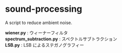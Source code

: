 # sound-processing
<p>A script to reduce ambient noise.</p>
<strong>wiener.py</strong> : ウィーナーフィルタ<br>
  <strong>spectrum_subtraction.py</strong> : スペクトルサブトラクション<br>
  <strong>LSB.py</strong> : LSB によるステガノグラフィー
